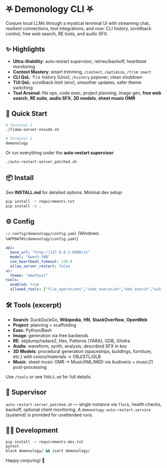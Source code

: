 # ⛧ Demonology CLI ⛧ 

Conjure local LLMs through a mystical terminal UI with streaming chat, resilient connections,
tool integrations, and now: CLI history, scrollback control, free web search, RE tools, and audio SFX.

## ✨ Highlights
- **Ultra‑Stability**: auto‑restart supervisor, retries/backoff, heartbeat monitoring
- **Context Mastery**: smart trimming, `/context`, `/optimize`, `/trim smart`
- **CLI QoL**: ↑/↓ history (Unix), `/history` popover, clean shutdown
- **TUI QoL**: scrollback limit (env), smoother updates, safer theme switching
- **Tool Arsenal**: file ops, code exec, project planning, image gen, **free web search**, **RE suite**, **audio SFX**, **3D models**, **sheet music OMR**

## 🚀 Quick Start
```bash
# Terminal 1
./llama-server-nosudo.sh

# Terminal 2
demonology
```
Or run everything under the **auto‑restart supervisor**:
```bash
./auto-restart-server_patched.sh
```

## 📦 Install
See **INSTALL.md** for detailed options. Minimal dev setup:
```bash
pip install -r requirements.txt
pip install -e .
```

## ⚙️ Config
`~/.config/demonology/config.yaml` (Windows: `%APPDATA%\demonology\config.yaml`)
```yaml
api:
  base_url: "http://127.0.0.1:8080/v1"
  model: "Qwen3-30B"
  sse_heartbeat_timeout: 120.0
  allow_server_restart: false
ui:
  theme: "amethyst"
tools:
  enabled: true
  allowed_tools: ["file_operations","code_execution","web_search","wikipedia_search","hackernews_search","stackoverflow_search","open_web_search","project_planning","image_generation","disassembler","hex_editor","pattern_search","debugger","ghidra_analysis","waveform_generator","synthesizer","audio_analysis","described_sfx","model3d_generator","sheet_music_omr"]
```

## 🛠️ Tools (excerpt)
- **Search**: DuckDuckGo, **Wikipedia**, **HN**, **StackOverflow**, **OpenWeb**
- **Project**: planning + scaffolding
- **Exec**: Python/Bash
- **Image**: generation via free backends
- **RE**: objdump/radare2, Hex, Patterns (YARA), GDB, Ghidra
- **Audio**: waveform, synth, analysis, *described SFX in key*
- **3D Models**: procedural generation (spaceships, buildings, furniture, etc.) with colors/materials → OBJ/STL/GLB
- **Music**: sheet music OMR → MusicXML/MIDI via Audiveris + music21 post-processing

Use `/tools` or see `TOOLS.md` for full details.

## 🧰 Supervisor
`auto-restart-server_patched.sh` — single instance via `flock`, health checks, backoff, optional client monitoring.
A `demonology-auto-restart.service` (systemd) is provided for unattended runs.

## 🧑‍💻 Development
```bash
pip install -r requirements-dev.txt
pytest
black demonology/ && isort demonology/
```

Happy conjuring! 🔮
